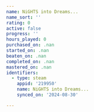 ```yaml
---
name: NiGHTS into Dreams...
name_sort: ''
rating: 0
active: false
progress: ''
hours_played: 0
purchased_on: .nan
started_on: .nan
beaten_on: .nan
completed_on: .nan
mastered_on: .nan
identifiers:
  - type: steam
    appid: '219950'
    name: NiGHTS into Dreams...
    synced_on: '2024-08-30'

---
```

